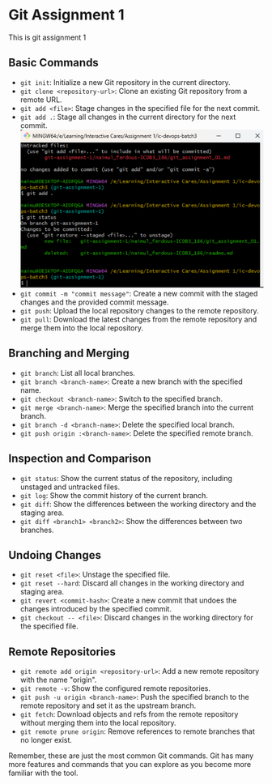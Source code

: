 # Git Assignment 1

This is git assignment 1

## Basic Commands

- `git init`: Initialize a new Git repository in the current directory.
- `git clone <repository-url>`: Clone an existing Git repository from a remote URL.
- `git add <file>`: Stage changes in the specified file for the next commit.
- `git add .`: Stage all changes in the current directory for the next commit.
![Add](git-assignment-1/naimul_ferdous-ICDB3_186/SS/Add.png)
- `git commit -m "commit message"`: Create a new commit with the staged changes and the provided commit message.
- `git push`: Upload the local repository changes to the remote repository.
- `git pull`: Download the latest changes from the remote repository and merge them into the local repository.

## Branching and Merging

- `git branch`: List all local branches.
- `git branch <branch-name>`: Create a new branch with the specified name.
- `git checkout <branch-name>`: Switch to the specified branch.
- `git merge <branch-name>`: Merge the specified branch into the current branch.
- `git branch -d <branch-name>`: Delete the specified local branch.
- `git push origin :<branch-name>`: Delete the specified remote branch.

## Inspection and Comparison

- `git status`: Show the current status of the repository, including unstaged and untracked files.
- `git log`: Show the commit history of the current branch.
- `git diff`: Show the differences between the working directory and the staging area.
- `git diff <branch1> <branch2>`: Show the differences between two branches.

## Undoing Changes

- `git reset <file>`: Unstage the specified file.
- `git reset --hard`: Discard all changes in the working directory and staging area.
- `git revert <commit-hash>`: Create a new commit that undoes the changes introduced by the specified commit.
- `git checkout -- <file>`: Discard changes in the working directory for the specified file.

## Remote Repositories

- `git remote add origin <repository-url>`: Add a new remote repository with the name "origin".
- `git remote -v`: Show the configured remote repositories.
- `git push -u origin <branch-name>`: Push the specified branch to the remote repository and set it as the upstream branch.
- `git fetch`: Download objects and refs from the remote repository without merging them into the local repository.
- `git remote prune origin`: Remove references to remote branches that no longer exist.

Remember, these are just the most common Git commands. Git has many more features and commands that you can explore as you become more familiar with the tool.
